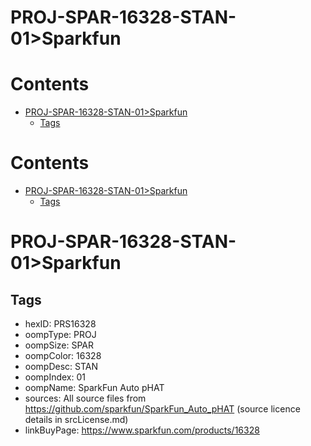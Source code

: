 
PROJ-SPAR-16328-STAN-01>Sparkfun
================================

Contents
========

* [PROJ-SPAR-16328-STAN-01>Sparkfun](#proj-spar-16328-stan-01sparkfun)
	* [Tags](#tags)

Contents
========

* [PROJ-SPAR-16328-STAN-01>Sparkfun](#proj-spar-16328-stan-01sparkfun)
	* [Tags](#tags)

# PROJ-SPAR-16328-STAN-01>Sparkfun

## Tags

- hexID: PRS16328
- oompType: PROJ
- oompSize: SPAR
- oompColor: 16328
- oompDesc: STAN
- oompIndex: 01
- oompName: SparkFun Auto pHAT
- sources: All source files from https://github.com/sparkfun/SparkFun_Auto_pHAT (source licence details in srcLicense.md)
- linkBuyPage: https://www.sparkfun.com/products/16328
